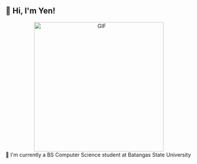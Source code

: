 ## 🪻 Hi, I'm Yen!

<div align="center">
  <img src="https://github.com/Anmol-Baranwal/Cool-GIFs-For-GitHub/assets/74038190/231375ce-58a3-4c3b-85c8-44ea51d1318f" alt="GIF" width="350" />
</div>
🪻 I'm currently a BS Computer Science student at Batangas State University
